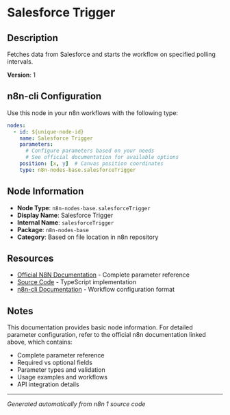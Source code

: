 # Salesforce Trigger

## Description

Fetches data from Salesforce and starts the workflow on specified polling intervals.

**Version**: 1

## n8n-cli Configuration

Use this node in your n8n workflows with the following type:

```yaml
nodes:
  - id: ${unique-node-id}
    name: Salesforce Trigger
    parameters:
      # Configure parameters based on your needs
      # See official documentation for available options
    position: [x, y]  # Canvas position coordinates
    type: n8n-nodes-base.salesforceTrigger
```

## Node Information

- **Node Type**: `n8n-nodes-base.salesforceTrigger`
- **Display Name**: Salesforce Trigger
- **Internal Name**: `salesforceTrigger`
- **Package**: `n8n-nodes-base`
- **Category**: Based on file location in n8n repository

## Resources

- [Official N8N Documentation](https://docs.n8n.io/integrations/builtin/app-nodes/n8n-nodes-base.salesforcetrigger/) - Complete parameter reference
- [Source Code](https://github.com/n8n-io/n8n/blob/master/packages/nodes-base/nodes/Salesforce/SalesforceTrigger.node.ts) - TypeScript implementation
- [n8n-cli Documentation](https://github.com/edenreich/n8n-cli) - Workflow configuration format

## Notes

This documentation provides basic node information. For detailed parameter configuration, 
refer to the official n8n documentation linked above, which contains:

- Complete parameter reference
- Required vs optional fields
- Parameter types and validation
- Usage examples and workflows
- API integration details

---
*Generated automatically from n8n 1 source code*
